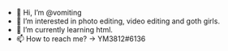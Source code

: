 - 👋 Hi, I’m @vomiting
- 👀 I’m interested in photo editing, video editing and goth girls. 
- 🌱 I’m currently learning html.
- 📫 How to reach me? -> YM3812#6136

<!---
vomiting/vomiting is a ✨ special ✨ repository because its `README.md` (this file) appears on your GitHub profile.
You can click the Preview link to take a look at your changes.
--->
